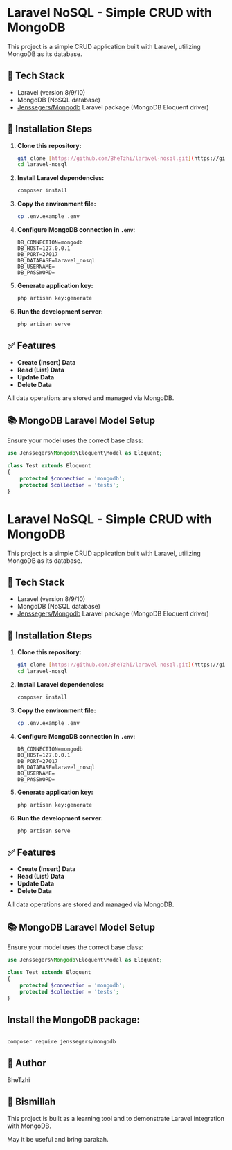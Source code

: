 # Laravel NoSQL - Simple CRUD with MongoDB

This project is a simple CRUD application built with Laravel, utilizing MongoDB as its database.

## 🔧 Tech Stack

* Laravel (version 8/9/10)
* MongoDB (NoSQL database)
* [Jenssegers/Mongodb](https://github.com/jenssegers/laravel-mongodb) Laravel package (MongoDB Eloquent driver)

## 🚀 Installation Steps

1.  **Clone this repository:**
    ```bash
    git clone [https://github.com/BheTzhi/laravel-nosql.git](https://github.com/BheTzhi/laravel-nosql.git)
    cd laravel-nosql
    ```

2.  **Install Laravel dependencies:**
    ```bash
    composer install
    ```

3.  **Copy the environment file:**
    ```bash
    cp .env.example .env
    ```

4.  **Configure MongoDB connection in `.env`:**
    ```env
    DB_CONNECTION=mongodb
    DB_HOST=127.0.0.1
    DB_PORT=27017
    DB_DATABASE=laravel_nosql
    DB_USERNAME=
    DB_PASSWORD=
    ```

5.  **Generate application key:**
    ```bash
    php artisan key:generate
    ```

6.  **Run the development server:**
    ```bash
    php artisan serve
    ```

## ✅ Features

* **Create (Insert) Data**
* **Read (List) Data**
* **Update Data**
* **Delete Data**

All data operations are stored and managed via MongoDB.

## 📚 MongoDB Laravel Model Setup

Ensure your model uses the correct base class:

```php
use Jenssegers\Mongodb\Eloquent\Model as Eloquent;

class Test extends Eloquent
{
    protected $connection = 'mongodb';
    protected $collection = 'tests';
}
```

# Laravel NoSQL - Simple CRUD with MongoDB

This project is a simple CRUD application built with Laravel, utilizing MongoDB as its database.

## 🔧 Tech Stack

* Laravel (version 8/9/10)
* MongoDB (NoSQL database)
* [Jenssegers/Mongodb](https://github.com/jenssegers/laravel-mongodb) Laravel package (MongoDB Eloquent driver)

## 🚀 Installation Steps

1.  **Clone this repository:**
    ```bash
    git clone [https://github.com/BheTzhi/laravel-nosql.git](https://github.com/BheTzhi/laravel-nosql.git)
    cd laravel-nosql
    ```

2.  **Install Laravel dependencies:**
    ```bash
    composer install
    ```

3.  **Copy the environment file:**
    ```bash
    cp .env.example .env
    ```

4.  **Configure MongoDB connection in `.env`:**
    ```env
    DB_CONNECTION=mongodb
    DB_HOST=127.0.0.1
    DB_PORT=27017
    DB_DATABASE=laravel_nosql
    DB_USERNAME=
    DB_PASSWORD=
    ```

5.  **Generate application key:**
    ```bash
    php artisan key:generate
    ```

6.  **Run the development server:**
    ```bash
    php artisan serve
    ```

## ✅ Features

* **Create (Insert) Data**
* **Read (List) Data**
* **Update Data**
* **Delete Data**

All data operations are stored and managed via MongoDB.

## 📚 MongoDB Laravel Model Setup

Ensure your model uses the correct base class:

```php
use Jenssegers\Mongodb\Eloquent\Model as Eloquent;

class Test extends Eloquent
{
    protected $connection = 'mongodb';
    protected $collection = 'tests';
}
```

## Install the MongoDB package:


```Bash

composer require jenssegers/mongodb
```

## 👤 Author

BheTzhi

## 🕋 Bismillah
This project is built as a learning tool and to demonstrate Laravel integration with MongoDB.

May it be useful and bring barakah.